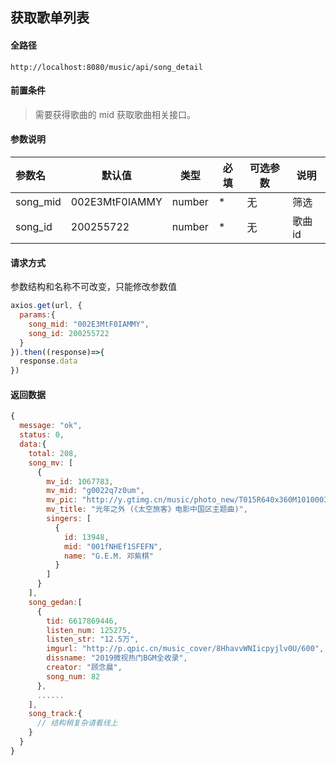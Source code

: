 ## 获取歌单列表

#### 全路径

```
http://localhost:8080/music/api/song_detail
```

#### 前置条件

> 需要获得歌曲的 mid 
> 获取歌曲相关接口。

#### 参数说明

| 参数名   | 默认值 | 类型   | 必填 | 可选参数                          | 说明               |
| :------- | ------ | ------ | ---- | --------------------------------- | ------------------ |
| song_mid | 002E3MtF0IAMMY | number | *    | 无 | 筛选 |
| song_id | 200255722 | number | *    | 无 | 歌曲 id |


#### 请求方式

参数结构和名称不可改变，只能修改参数值

```js
axios.get(url, {
  params:{
    song_mid: "002E3MtF0IAMMY",
    song_id: 200255722
  }  
}).then((response)=>{
  response.data
})
```

#### 返回数据

```js
{
  message: "ok",
  status: 0,
  data:{
    total: 208,                                 
    song_mv: [
      {
        mv_id: 1067783,
        mv_mid: "g0022q7z0um",
        mv_pic: "http://y.gtimg.cn/music/photo_new/T015R640x360M10100038AaM2GLWRT.jpg",
        mv_title: "光年之外 (《太空旅客》电影中国区主题曲)",
        singers: [
          {
            id: 13948,
            mid: "001fNHEf1SFEFN",
            name: "G.E.M. 邓紫棋"
          }
        ]
      }
    ],
    song_gedan:[
      {
        tid: 6617869446,
        listen_num: 125275,
        listen_str: "12.5万",
        imgurl: "http://p.qpic.cn/music_cover/8HhavvWNIicpyjlv0U/600",
        dissname: "2019微视热门BGM全收录",
        creator: "顾念晨",
        song_num: 82
      },
      ......
    ],
    song_track:{
      // 结构稍复杂请看线上
    }
  }
}
```

